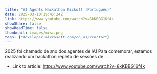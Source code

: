 ```yaml
---
title: "AI Agents Hackathon Kickoff (Português)"
date: 2025-03-10T19:46:24Z
link: https://www.youtube.com/watch?v=8kKBBG16f4k
showShare: false
showReadTime: false
thumbnail: images/misc.png
tags: ["developer.microsoft.com/en-us/reactor"]
---
```

2025 foi chamado de ano dos agentes de IA! Para comemorar, estamos realizando um hackathon repleto de sessões de ...

- Link to article: https://www.youtube.com/watch?v=8kKBBG16f4k